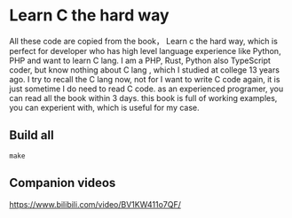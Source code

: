 Learn C the hard way
===================

All these code are copied from the book， Learn c the hard way, which is perfect for developer who has high level language experience like Python, PHP and want to learn C lang. I am a PHP, Rust, Python also TypeScript coder, but know nothing about C lang , which I studied at college 13 years ago. I try to recall the C lang now, not for I want to write C code again, it is just sometime I do need to read C code. as an experienced programer, you can read all the book within 3 days. this book is full of working examples, you can experient with, which is useful for my case.

## Build all

```
make
```

## Companion videos

https://www.bilibili.com/video/BV1KW411o7QF/
